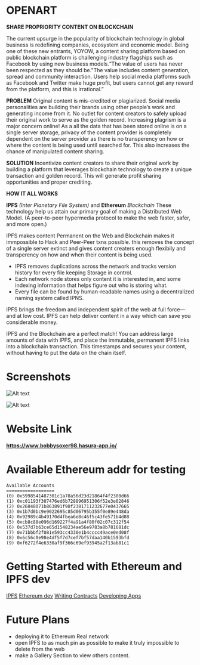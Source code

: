 # OPENART


**SHARE PROPRIORITY CONTENT ON BLOCKCHAIN**

The current upsurge in the popularity of blockchain technology in global business is redefining companies, ecosystem and economic model. Being one of these new entrants, YOYOW, a content sharing platform based on public blockchain platform is challenging industry flagships such as Facebook by using new business models.“The value of users has never been respected as they should be."The value includes content generation, spread and community interaction. Users help social media platforms such as Facebook and Twitter make huge profit, but users cannot get any reward from the platform, and this is irrational.”



**PROBLEM**
Original content is mis-credited or plagiarized. Social media personalities are building their brands using other people’s work and generating income from it. No outlet for content creators to safely upload their original work to serve as the golden record.
Increasing plagrism is a major concern online! As a all the data that has been stored online is on a single server storage, privacy of the content provider is completely dependent on the server provider as there is no transperency on how or where the content is being used until searched for. This also increases the chance of manipulated content sharing.



**SOLUTION**
Incentivize content creators to share their original work by building a platform that leverages blockchain technology to create a unique transaction and golden record. This will generate profit sharing opportunities and proper crediting.

**HOW IT ALL WORKS**


**IPFS** *(Inter Planetary File System)* and **Ethereum** *Blockchain*
These technology help us attain our primary goal of making a Distributed Web Model. (A peer-to-peer hypermedia protocol
to make the web faster, safer, and more open.)

IPFS makes content Permanent on the Web and Blockchain makes it immpossible to Hack and Peer-Peer txns possible. this removes the concept of a single server extinct and gives content creaters enough flexibily and transperency on how and when their content is being used. 

 
- IPFS removes duplications across the network and tracks version history for every file keeping Storage in control.
- Each network node stores only content it is interested in, and some indexing information that helps figure out who is storing what.
- Every file can be found by human-readable names using a decentralized naming system called IPNS.


IPFS brings the freedom and independent spirit of the web at full force—and at low cost. IPFS can help deliver content in a way which can save you considerable money.

IPFS and the Blockchain are a perfect match! You can address large amounts of data with IPFS, and place the immutable, permanent IPFS links into a blockchain transaction. This timestamps and secures your content, without having to put the data on the chain itself.

# Screenshots


![Alt text](https://raw.githubusercontent.com/mdakram28/openart/master/Screenshotb.png?token=AYtQiYupw3GRIO1OTukb8otQ6s1LbtJtks5aNWATwA%3D%3D)

![Alt text](https://raw.githubusercontent.com/mdakram28/openart/master/Screenshota.png?token=AYtQiRisNb9H0ePg3fVSZ_WimvihnTERks5aNV_VwA%3D%3D)

# Website Link
**https://www.bobbysoxer98.hasura-app.io/**

# Available Ethereum addr for testing


```
Available Accounts
==================
(0) 0x5998541487301c1a78a56d23d21864f4f2380d66
(1) 0xc01193f307476ed6b728896951306f52e3e02846
(2) 0x26848071b863891f98f2381711232677e0437665
(3) 0x1b7d0bc9e9022695c85d06795b355f0e89e448da
(4) 0x92989c4b49170d4fbea6e8c46f5c43fe571b4d88
(5) 0xcb8c88e096d169227f4a91a4f80f02c07c312f54
(6) 0x537d7b63ce65d1548234ae56e9783a8b781681dc
(7) 0x71bbbf2f081e593cc4330e1b4cccc49ace0ed08f
(8) 0x6c56c0e98e4df5f7d7cef7bf57daa140b1593bfd
(9) 0xf6272f4e6330af9f366c69ef93945a2f13ab81c1

```

# Getting Started with Ethereum and IPFS dev

[IPFS](https://ipfs.io/)
[Ethereum dev](https://www.ethereum.org/)
[Writing Contracts](https://solidity.readthedocs.io/en/develop/)
[Developing Apps](https://http://truffleframework.com/)

# Future Plans

- deploying it to Ethereum Real network
- open IPFS to as much pin as possible to make it truly impossible to delete from the web
- make a Gallery Section to view others content.
